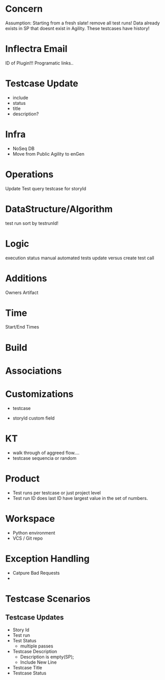 # Concern
Assumption: Starting from a fresh slate!
remove all test runs!
Data already exists in SP that doesnt exist in Agility. These testcases have history! 

# Inflectra Email
ID of Plugin!!!
Programatic links..


# Testcase  Update
- include
- status
- title
- description?

# Infra
- NoSeq DB 
- Move from Public Agility to enGen

# Operations
Update Test 
query testcase for storyId

# DataStructure/Algorithm
test run sort by testrunId!

# Logic 
execution status
manual automated tests
update versus create test call

# Additions
Owners
Artifact 

# Time
Start/End Times

# Build 

# Associations
# Customizations
- testcase
* storyId custom field
 
# KT 
- walk through of aggreed flow....
- testcase sequencia or random
# Product
- Test runs per testcase or just project level
- Test run ID does last ID have largest value in the set of numbers.

# Workspace
- Python environment
- VCS / Git repo 


# Exception Handling
- Catpure Bad Requests
- 
# Testcase Scenarios
## Testcase Updates
- Story Id
- Test run
- Test Status
  - multiple passes
- Testcase Description
  - Description is empty(SP);
  - Include New Line &nbsp;
- Testcase Title
- Testcase Status

